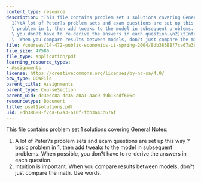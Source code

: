 ```yaml
---
content_type: resource
description: "This file contains problem set 1 solutions covering General Notes:\n\
  1)\tA lot of Peter?s problem sets and exam questions are set up this way ? basic\
  \ problem in 1, then add tweaks to the model in subsequent problems.  When possible,\
  \ you don?t have to re-derive the answers in each question.\n2)\tIntuition is important.\
  \  When you compare results between models, don?t just compare the math.  Use words."
file: /courses/14-472-public-economics-ii-spring-2004/8db38688f7ca67a3610ffbb3a43c676f_pset1solutions.pdf
file_size: 47586
file_type: application/pdf
learning_resource_types:
- Assignments
license: https://creativecommons.org/licenses/by-nc-sa/4.0/
ocw_type: OCWFile
parent_title: Assignments
parent_type: CourseSection
parent_uid: dc3eec8a-dc35-a0a1-aac9-d9b13cdf606c
resourcetype: Document
title: pset1solutions.pdf
uid: 8db38688-f7ca-67a3-610f-fbb3a43c676f
---
```

This file contains problem set 1 solutions covering General Notes:
1)	A lot of Peter?s problem sets and exam questions are set up this way ? basic problem in 1, then add tweaks to the model in subsequent problems.  When possible, you don?t have to re-derive the answers in each question.
2)	Intuition is important.  When you compare results between models, don?t just compare the math.  Use words.
